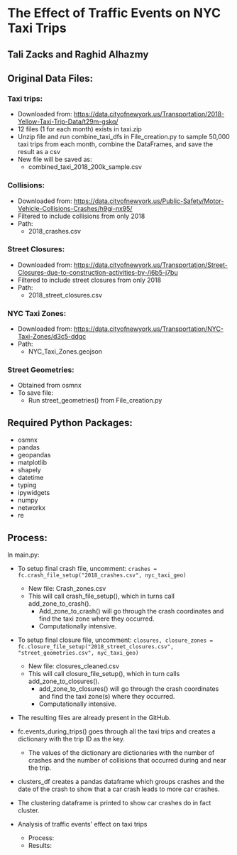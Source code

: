 # The Effect of Traffic Events on NYC Taxi Trips
## Tali Zacks and Raghid Alhazmy

## Original Data Files:
### Taxi trips:
- Downloaded from: 
https://data.cityofnewyork.us/Transportation/2018-Yellow-Taxi-Trip-Data/t29m-gskq/ 
- 12 files (1 for each month) exists in taxi.zip
- Unzip file and run combine_taxi_dfs in File_creation.py to sample 50,000 taxi trips from each month, combine the DataFrames, and save the result as a csv
- New file will be saved as: 
  - combined_taxi_2018_200k_sample.csv

### Collisions:
- Downloaded from:
https://data.cityofnewyork.us/Public-Safety/Motor-Vehicle-Collisions-Crashes/h9gi-nx95/
- Filtered to include collisions from only 2018 
- Path: 
  - 2018_crashes.csv

### Street Closures:
- Downloaded from:
https://data.cityofnewyork.us/Transportation/Street-Closures-due-to-construction-activities-by-/i6b5-j7bu
- Filtered to include street closures from only 2018
- Path:
  - 2018_street_closures.csv

### NYC Taxi Zones:
- Downloaded from:
https://data.cityofnewyork.us/Transportation/NYC-Taxi-Zones/d3c5-ddgc
- Path:
  - NYC_Taxi_Zones.geojson

### Street Geometries:
- Obtained from osmnx
- To save file:
  - Run street_geometries() from File_creation.py

## Required Python Packages:
- osmnx
- pandas
- geopandas
- matplotlib
- shapely
- datetime
- typing
- ipywidgets
- numpy
- networkx
- re

## Process:
In main.py:

- To setup final crash file, uncomment:
```crashes = fc.crash_file_setup("2018_crashes.csv", nyc_taxi_geo)```
  - New file: Crash_zones.csv
  - This will call crash_file_setup(), which in turns call add_zone_to_crash().
    - Add_zone_to_crash() will go through the crash coordinates and find the taxi zone where they occurred.
    - Computationally intensive.
- To setup final closure file, uncomment:
```closures, closure_zones = fc.closure_file_setup("2018_street_closures.csv", "street_geometries.csv", nyc_taxi_geo)```
  - New file: closures_cleaned.csv
  - This will call closure_file_setup(), which in turn calls add_zone_to_closures().
    - add_zone_to_closures() will go through the crash coordinates and find the taxi zone(s) where they occurred.
    - Computationally intensive.
- The resulting files are already present in the GitHub.



- fc.events_during_trips() goes through all the taxi trips and creates a dictionary with the trip ID as the key.
  - The values of the dictionary are dictionaries with the number of crashes and the number of collisions that occurred during and near the trip.

- clusters_df creates a pandas dataframe which groups crashes and the date of the crash to show that a car crash leads to more car crashes.
- The clustering dataframe is printed to show car crashes do in fact cluster.

- Analysis of traffic events' effect on taxi trips
  - Process:
  - Results:
